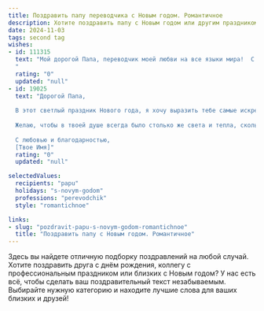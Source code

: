 ```yaml
---
title: Поздравить папу переводчика с Новым годом. Романтичное
description: Хотите поздравить папу с Новым годом или другим праздником? Наш ИИ создаст незабываемое поздравление, а вы обязательно выделитесь среди других.  
date: 2024-11-03
tags: second tag
wishes:
- id: 111315
  text: "Мой дорогой Папа, переводчик моей любви на все языки мира!  С Новым годом! Пусть этот год станет переводом всех твоих мечтаний в реальность,  а каждый день наполнится теплом, счастьем и нежностью, переводимыми на язык сердца только нами.  Я бесконечно люблю тебя!
  "
  rating: "0"
  updated: "null"
- id: 19025
  text: "Дорогой Папа,
  
  В этот светлый праздник Нового года, я хочу выразить тебе самые искренние пожелания. Пусть каждый новый день приносит тебе радость и вдохновение, как прекрасные слова, которые ты так умело переводишь. Пусть твоя профессия переводчика будет всегда наполнена смыслом и гармонией, а каждое твое слово звучит как мелодия любви и понимания.
  
  Желаю, чтобы в твоей душе всегда было столько же света и тепла, сколько в этих ярких новогодних огнях. Пусть каждый твой день будет таким же чудесным, как история, которую ты передаешь из одного языка в другой. С Новым годом, мой дорогой Папа!
  
  С любовью и благодарностью,
  [Твое Имя]"
  rating: "0"
  updated: "null"

selectedValues:
  recipients: "papu"
  holidays: "s-novym-godom"
  professions: "perevodchik"
  style: "romantichnoe"

links:
- slug: "pozdravit-papu-s-novym-godom-romantichnoe"
  title: "Поздравить папу с Новым годом. Романтичное"
---
```


Здесь вы найдете отличную подборку поздравлений на любой случай.
Хотите поздравить друга с днём рождения, коллегу с профессиональным праздником или близких с Новым годом? У нас есть всё, чтобы сделать ваш поздравительный текст незабываемым. Выбирайте нужную категорию и находите лучшие слова для ваших близких и друзей!
